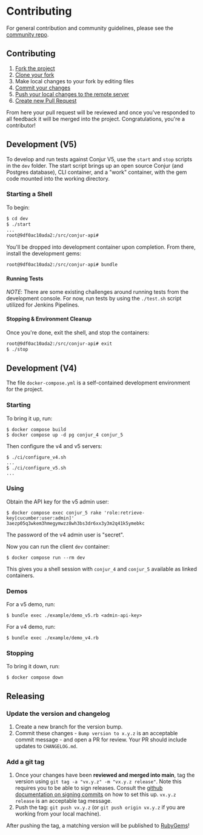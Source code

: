 # Contributing

For general contribution and community guidelines, please see the [community repo](https://github.com/cyberark/community).

## Contributing

1. [Fork the project](https://help.github.com/en/github/getting-started-with-github/fork-a-repo)
2. [Clone your fork](https://help.github.com/en/github/creating-cloning-and-archiving-repositories/cloning-a-repository)
3. Make local changes to your fork by editing files
3. [Commit your changes](https://help.github.com/en/github/managing-files-in-a-repository/adding-a-file-to-a-repository-using-the-command-line)
4. [Push your local changes to the remote server](https://help.github.com/en/github/using-git/pushing-commits-to-a-remote-repository)
5. [Create new Pull Request](https://help.github.com/en/github/collaborating-with-issues-and-pull-requests/creating-a-pull-request-from-a-fork)

From here your pull request will be reviewed and once you've responded to all
feedback it will be merged into the project. Congratulations, you're a
contributor!


## Development (V5)
To develop and run tests against Conjur V5, use the `start` and `stop` scripts in the `dev` folder. The start script brings up an open source Conjur (and Postgres database), CLI container, and a "work" container, with the gem code mounted into the working directory.

### Starting a Shell
To begin:
```sh
$ cd dev
$ ./start
...
root@9df0ac10ada2:/src/conjur-api#
```
You'll be dropped into development container upon completion. From there, install the development gems:

```sh
root@9df0ac10ada2:/src/conjur-api# bundle
```

#### Running Tests
*NOTE*: There are some existing challenges around running tests from the development console.  For now, run tests
by using the `./test.sh` script utilized for Jenkins Pipelines.

<!--
Commented out until I can get tests running locally

Tests can be run with:
```sh
root@9df0ac10ada2:/src/conjur-api# bundle exec cucumber features
root@9df0ac10ada2:/src/conjur-api# bundle exec rspec
```
-->

#### Stopping & Environment Cleanup
Once you're done, exit the shell, and stop the containers:

```sh
root@9df0ac10ada2:/src/conjur-api# exit
$ ./stop
```

## Development (V4)

The file `docker-compose.yml` is a self-contained development environment for the project.

### Starting

To bring it up, run:

```sh-session
$ docker compose build
$ docker compose up -d pg conjur_4 conjur_5
```

Then configure the v4 and v5 servers:

```sh-session
$ ./ci/configure_v4.sh
...
$ ./ci/configure_v5.sh
...
```

### Using

Obtain the API key for the v5 admin user:

```
$ docker compose exec conjur_5 rake 'role:retrieve-key[cucumber:user:admin]'
3aezp05q3wkem3hmegymwzz8wh3bs3dr6xx3y3m2q41k5ymebkc
```

The password of the v4 admin user is "secret".

Now you can run the client `dev` container:

```sh-session
$ docker compose run --rm dev
```

This gives you a shell session with `conjur_4` and `conjur_5` available as linked containers.

### Demos

For a v5 demo, run:

```sh-session
$ bundle exec ./example/demo_v5.rb <admin-api-key>
```

For a v4 demo, run:

```sh-session
$ bundle exec ./example/demo_v4.rb
```

### Stopping

To bring it down, run:

```sh-session
$ docker compose down
```

## Releasing

### Update the version and changelog

1. Create a new branch for the version bump.
1. Commit these changes - `Bump version to x.y.z` is an acceptable commit message - and open a PR
   for review. Your PR should include updates to `CHANGELOG.md`.

### Add a git tag

1. Once your changes have been **reviewed and merged into main**, tag the version
   using `git tag -a "vx.y.z" -m "vx.y.z release"`. Note this requires you to be able to sign releases.
   Consult the [github documentation on signing commits](https://help.github.com/articles/signing-commits-with-gpg/)
   on how to set this up. `vx.y.z release` is an acceptable tag message.
1. Push the tag: `git push vx.y.z` (or `git push origin vx.y.z` if you are working
   from your local machine).

After pushing the tag, a matching version will be published to [RubyGems](https://rubygems.org/gems/conjur-api/versions)!
